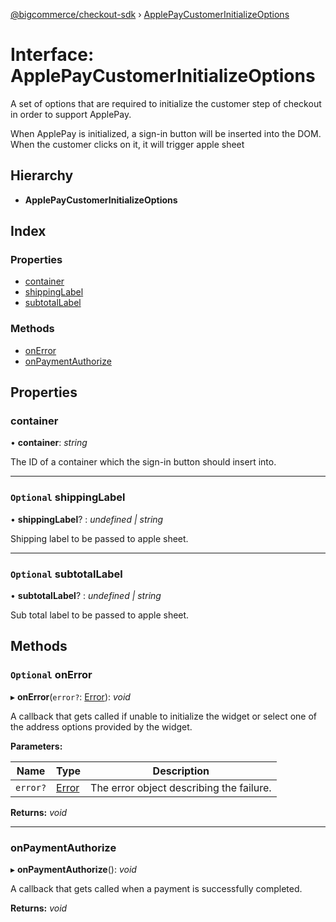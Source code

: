 [@bigcommerce/checkout-sdk](../README.md) › [ApplePayCustomerInitializeOptions](applepaycustomerinitializeoptions.md)

# Interface: ApplePayCustomerInitializeOptions

A set of options that are required to initialize the customer step of
checkout in order to support ApplePay.

When ApplePay is initialized, a sign-in button will be inserted into the
DOM. When the customer clicks on it, it will trigger apple sheet

## Hierarchy

* **ApplePayCustomerInitializeOptions**

## Index

### Properties

* [container](applepaycustomerinitializeoptions.md#container)
* [shippingLabel](applepaycustomerinitializeoptions.md#optional-shippinglabel)
* [subtotalLabel](applepaycustomerinitializeoptions.md#optional-subtotallabel)

### Methods

* [onError](applepaycustomerinitializeoptions.md#optional-onerror)
* [onPaymentAuthorize](applepaycustomerinitializeoptions.md#onpaymentauthorize)

## Properties

###  container

• **container**: *string*

The ID of a container which the sign-in button should insert into.

___

### `Optional` shippingLabel

• **shippingLabel**? : *undefined | string*

Shipping label to be passed to apple sheet.

___

### `Optional` subtotalLabel

• **subtotalLabel**? : *undefined | string*

Sub total label to be passed to apple sheet.

## Methods

### `Optional` onError

▸ **onError**(`error?`: [Error](amazonpaywidgeterror.md#error)): *void*

A callback that gets called if unable to initialize the widget or select
one of the address options provided by the widget.

**Parameters:**

Name | Type | Description |
------ | ------ | ------ |
`error?` | [Error](amazonpaywidgeterror.md#error) | The error object describing the failure.  |

**Returns:** *void*

___

###  onPaymentAuthorize

▸ **onPaymentAuthorize**(): *void*

A callback that gets called when a payment is successfully completed.

**Returns:** *void*

